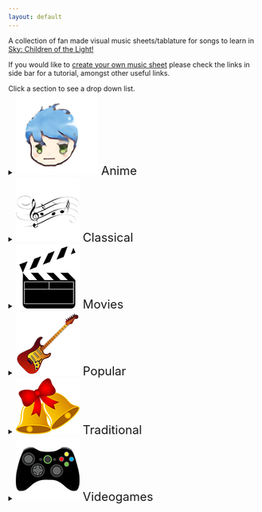 ```yaml
---
layout: default
---
```


<p>A collection of fan made visual music sheets/tablature for songs to learn in <a href="https://thatskygame.com/">Sky: Children of the Light!</a></p>
<p>If you would like to <a href="./make-your-own-sheet.html">create your own music sheet</a> please check the links in side bar for a tutorial, amongst other useful links.</p>
Click a section to see a drop down list.



<details>
  <summary><font size="5"><img src="/assets/images/categories/anime/anime.png" /> Anime </font></summary>
  <ul>
  
    <li><a href="/songs/anime/Carole_&amp;_Tuesday__The_Loneliest_Girl.html">Carole &amp; Tuesday - The Loneliest Girl</a></li>
  
    <li><a href="/songs/anime/Dango_daikazoku.html">Dango daikazoku</a></li>
  
    <li><a href="/songs/anime/Fairy_Tail_-_Lyras Song.html">Fairy Tail - Lyras Song</a></li>
  
    <li><a href="/songs/anime/Inuyasha_-_To_Loves_End.html">Inuyasha - To Loves End</a></li>
  
    <li><a href="/songs/anime/Joe_Hisaishi__Kikis_Delivery_Service_-_A_Town_With_an_Ocean_View.html">Joe Hisaishi - Kikis Delivery Service - A Town With an Ocean View</a></li>
  
    <li><a href="/songs/anime/Joe_Hisaishi__Merry_Go_Round_of_Life.html">Joe Hisaishi - Merry Go Round of Life</a></li>
  
    <li><a href="/songs/anime/Joe_Hisaishi_by_咕咕_Gue__Mononoke_Hime.html">Joe Hisaishi by 咕咕 Gue - Mononoke Hime</a></li>
  
    <li><a href="/songs/anime/Kimi_No_Na_wa_-_Mitsuhas_Theme.html">Kimi No Na wa - Mitsuhas Theme</a></li>
  
    <li><a href="/songs/anime/Kiyoshi_Yoshida__Big_Fish_and_Begonia.html">Kiyoshi Yoshida - Big Fish and Begonia</a></li>
  
    <li><a href="/songs/anime/MDZS_Wangxian_audio_drama_ver_(arr._by_K.1yn).html">MDZS Wangxian audio drama ver (arr. by K.1yn)</a></li>
  
    <li><a href="/songs/anime/Naruto_-_Hokage_Funeral.html">Naruto - Hokage Funeral</a></li>
  
    <li><a href="/songs/anime/Neon_Genesis_Evangelion_-_A_Cruel_Angels_Thesis.html">Neon Genesis Evangelion - A Cruel Angels Thesis</a></li>
  
    <li><a href="/songs/anime/Neon_Genesis_Evangelion_-_A_Cruel_Angels_Thesis_(hard_version).html">Neon Genesis Evangelion - A Cruel Angels Thesis (hard version)</a></li>
  
    <li><a href="/songs/anime/Neon_Genesis_Evangelion_-_Fly_Me_to_the_Moon_(Frank_Sinatra).html">Neon Genesis Evangelion - Fly Me to the Moon (Frank Sinatra)</a></li>
  
    <li><a href="/songs/anime/Spirited_Away_-_Always_with_Me.html">Spirited Away - Always with Me</a></li>
  
    <li><a href="/songs/anime/Teru_no_Uta_-_Therrus_Song.html">Teru no Uta - Therrus Song</a></li>
  
    <li><a href="/songs/anime/Tokyo_Ghoul_-_Unravel.html">Tokyo Ghoul - Unravel</a></li>
  
    <li><a href="/songs/anime/Your_name_-_kataware_Doki.html">Your name - kataware Doki</a></li>
  
    <li><a href="/songs/anime/sky光遇——穿越时空的思念.html">sky光遇——穿越时空的思念</a></li>
  
  </ul>
</details>

<details>
  <summary><font size="5"><img src="/assets/images/categories/classical/classical.png" /> Classical </font></summary>
  <ul>
  
    <li><a href="/songs/classical/Beethoven__Fur_Elise.html">Beethoven - Fur Elise</a></li>
  
    <li><a href="/songs/classical/Beethoven__Ode_to_Joy.html">Beethoven - Ode to Joy</a></li>
  
    <li><a href="/songs/classical/Brahms__Brahms_Lullaby.html">Brahms - Brahms Lullaby</a></li>
  
    <li><a href="/songs/classical/Clementi__Sonatine_in_C.html">Clementi - Sonatine in C</a></li>
  
    <li><a href="/songs/classical/Debussy__Clair_de_Lune.html">Debussy - Clair de Lune</a></li>
  
    <li><a href="/songs/classical/Edward_Elgar__Salut_dAmour_-_Op.12.html">Edward Elgar - Salut dAmour - Op.12</a></li>
  
    <li><a href="/songs/classical/Felix_Mendhelsson__Wedding_March_(arranged_by_1bingo_一個冰果).html">Felix Mendhelsson - Wedding March (arranged by 1bingo 一個冰果)</a></li>
  
    <li><a href="/songs/classical/Francisco_Tárrega__Gran-Vals.html">Francisco Tárrega - Gran-Vals</a></li>
  
    <li><a href="/songs/classical/Johann_Pachelbel__Canon_in_C.html">Johann Pachelbel - Canon in C</a></li>
  
    <li><a href="/songs/classical/Johann_Sebastian_Bach__Jesu_Joy_of_Man&#39;s_Desiring.html">Johann Sebastian Bach - Jesu Joy of Man's Desiring</a></li>
  
    <li><a href="/songs/classical/Mykola_Leontovych__Carol_of_the_Bells.html">Mykola Leontovych - Carol of the Bells</a></li>
  
    <li><a href="/songs/classical/Richard_Clayderman__Mariage_d&#39;Amour.html">Richard Clayderman - Mariage d'Amour</a></li>
  
  </ul>
</details>

<details>
  <summary><font size="5"><img src="/assets/images/categories/movies/movies.png" /> Movies </font></summary>
  <ul>
  
    <li><a href="/songs/movies/Alan_Menken__A_Whole_New_World_Aladdin.html">Alan Menken - A Whole New World Aladdin</a></li>
  
    <li><a href="/songs/movies/Alessia_Cara__How-Far-Ill-Go.html">Alessia Cara - How-Far-Ill-Go</a></li>
  
    <li><a href="/songs/movies/Blackbear__Do_Re_Mi_The_Sound_of_Music.html">Blackbear - Do Re Mi The Sound of Music</a></li>
  
    <li><a href="/songs/movies/Celine_Dion__My_Heart_Will_Go_On_Titanic_Theme.html">Celine Dion - My Heart Will Go On Titanic Theme</a></li>
  
    <li><a href="/songs/movies/Eva_Cassidy__Somewhere_Over_the_Rainbow.html">Eva Cassidy - Somewhere Over the Rainbow</a></li>
  
    <li><a href="/songs/movies/Evan_Rachel_Wood_in_Frozen_II__All_Is_Found.html">Evan Rachel Wood in Frozen II - All Is Found</a></li>
  
    <li><a href="/songs/movies/Gabriella_Flores,_Gael_García_Bernal,_and_Libertad_García_Fonzi__Remember_Me_Coco.html">Gabriella Flores, Gael García Bernal, and Libertad García Fonzi - Remember Me Coco</a></li>
  
    <li><a href="/songs/movies/Glen_Hansard_and_Markéta_Irglová__Falling-Slowly.html">Glen Hansard and Markéta Irglová - Falling-Slowly</a></li>
  
    <li><a href="/songs/movies/Han_Zimmer,_(Fiqo_Mendez)__Kung_Fu_Panda_-_Oogway_Ascends.html">Han Zimmer, (Fiqo Mendez) - Kung Fu Panda - Oogway Ascends</a></li>
  
    <li><a href="/songs/movies/Hans_Zimmer__Davy_Jones_Theme.html">Hans Zimmer - Davy Jones Theme</a></li>
  
    <li><a href="/songs/movies/Harry_Potter_-_Hedwigs_Theme.html">Harry Potter - Hedwigs Theme</a></li>
  
    <li><a href="/songs/movies/Hebi_Ire__Anastasia_-_Once_Upon_A_December.html">Hebi Ire - Anastasia - Once Upon A December</a></li>
  
    <li><a href="/songs/movies/Hoagy_Carmichael__Heart_and_Soul.html">Hoagy Carmichael - Heart and Soul</a></li>
  
    <li><a href="/songs/movies/Howard_Ashman,_Alan_Menken__Beauty_And_The_Beast.html">Howard Ashman, Alan Menken - Beauty And The Beast</a></li>
  
    <li><a href="/songs/movies/Howard_Shore__Breaking_of_the_Fellowship.html">Howard Shore - Breaking of the Fellowship</a></li>
  
    <li><a href="/songs/movies/James_Ferguson__The_Office_Theme.html">James Ferguson - The Office Theme</a></li>
  
    <li><a href="/songs/movies/Jeremy_Zuckerman,_Benjamin_Wynn__Avatar_The_Last_Airbender_-_Avatars_Love.html">Jeremy Zuckerman, Benjamin Wynn - Avatar The Last Airbender - Avatars Love</a></li>
  
    <li><a href="/songs/movies/Jeremy_Zuckerman__Leaves_from_the_Vine.html">Jeremy Zuckerman - Leaves from the Vine</a></li>
  
    <li><a href="/songs/movies/John_Powell__Test_Drive.html">John Powell - Test Drive</a></li>
  
    <li><a href="/songs/movies/John_Williams__Binary_Sunset_-_Star_Wars.html">John Williams - Binary Sunset - Star Wars</a></li>
  
    <li><a href="/songs/movies/John_Williams__Jurassic_Park_Theme.html">John Williams - Jurassic Park Theme</a></li>
  
    <li><a href="/songs/movies/John_Williams__The_Raiders_March_Indiana_Jones_Theme.html">John Williams - The Raiders March Indiana Jones Theme</a></li>
  
    <li><a href="/songs/movies/Lin_Manuel_MirandaMark_MancinaJemaine_Clement__Shiny.html">Lin Manuel MirandaMark MancinaJemaine Clement - Shiny</a></li>
  
    <li><a href="/songs/movies/Lisa_Hannigan__Song_of_the_Sea.html">Lisa Hannigan - Song of the Sea</a></li>
  
    <li><a href="/songs/movies/Malvina_Reynolds__Little_Boxes.html">Malvina Reynolds - Little Boxes</a></li>
  
    <li><a href="/songs/movies/Michael_Giacchino__Married-Life-UP.html">Michael Giacchino - Married-Life-UP</a></li>
  
    <li><a href="/songs/movies/Mike_Oldfield__Tubular_Bells_The_Exorcist_Theme.html">Mike Oldfield - Tubular Bells The Exorcist Theme</a></li>
  
    <li><a href="/songs/movies/Nino_Rota__Godfather_Theme_Speak_Softly_Love.html">Nino Rota - Godfather Theme Speak Softly Love</a></li>
  
    <li><a href="/songs/movies/Rugrats_Theme.html">Rugrats Theme</a></li>
  
    <li><a href="/songs/movies/Stephen_Schwartz,_Judy_Kuhn__Pocahontas_-_Colors_of_the_Wind.html">Stephen Schwartz, Judy Kuhn - Pocahontas - Colors of the Wind</a></li>
  
    <li><a href="/songs/movies/陈情令主题曲_(chenqinling_main_theme)__无羁_wuji_0.html">陈情令主题曲 (chenqinling main theme) - 无羁 wuji 0</a></li>
  
  </ul>
</details>

<details>
  <summary><font size="5"><img src="/assets/images/categories/popular/popular.png" /> Popular </font></summary>
  <ul>
  
    <li><a href="/songs/popular/A-Ah__Take_on_me.html">A-Ah - Take on me</a></li>
  
    <li><a href="/songs/popular/A.Wintory_L.Intravia__road_of_trials_intro.html">A.Wintory L.Intravia - road of trials intro</a></li>
  
    <li><a href="/songs/popular/Alec_Benjamin__I_Built_A_Friend.html">Alec Benjamin - I Built A Friend</a></li>
  
    <li><a href="/songs/popular/Ariana_Grande__thank_u_next.html">Ariana Grande - thank u next</a></li>
  
    <li><a href="/songs/popular/Ben_E._King__Stand_By_Me_Bass.html">Ben E. King - Stand By Me Bass</a></li>
  
    <li><a href="/songs/popular/Billy_Joel__Piano_Man.html">Billy Joel - Piano Man</a></li>
  
    <li><a href="/songs/popular/Bob_Marley__Redemption_Song.html">Bob Marley - Redemption Song</a></li>
  
    <li><a href="/songs/popular/Bobby_Vinton__Lonely.html">Bobby Vinton - Lonely</a></li>
  
    <li><a href="/songs/popular/C.Mitchell_J.Davies__You_are_my_Sunshine.html">C.Mitchell J.Davies - You are my Sunshine</a></li>
  
    <li><a href="/songs/popular/Chord_Overstreet__Hold_On.html">Chord Overstreet - Hold On</a></li>
  
    <li><a href="/songs/popular/Doja_Cat__Say_So_-_Doja_Cat.html">Doja Cat - Say So - Doja Cat</a></li>
  
    <li><a href="/songs/popular/Elvis_Presley__Cant_Help_Falling_in_Love_(Intro).html">Elvis Presley - Cant Help Falling in Love (Intro)</a></li>
  
    <li><a href="/songs/popular/Happy_End__Kaze_wo_atsumete.html">Happy End - Kaze wo atsumete</a></li>
  
    <li><a href="/songs/popular/Hot_Butter__Popcorn.html">Hot Butter - Popcorn</a></li>
  
    <li><a href="/songs/popular/Khalid__Young_Dumb_and_Broke.html">Khalid - Young Dumb and Broke</a></li>
  
    <li><a href="/songs/popular/Laura_Hankin__If_You&#39;re_Happy_and_You_Know_it.html">Laura Hankin - If You're Happy and You Know it</a></li>
  
    <li><a href="/songs/popular/Lennon_&amp;_McCartney__Eleanor_Rigby.html">Lennon &amp; McCartney - Eleanor Rigby</a></li>
  
    <li><a href="/songs/popular/Lennon_&amp;_McCartney__Hey_Jude.html">Lennon &amp; McCartney - Hey Jude</a></li>
  
    <li><a href="/songs/popular/Lennon_&amp;_McCartney__Let_it_be.html">Lennon &amp; McCartney - Let it be</a></li>
  
    <li><a href="/songs/popular/Leonard_Cohen__Hallelujah.html">Leonard Cohen - Hallelujah</a></li>
  
    <li><a href="/songs/popular/Liang_Qiao_Bo__graduation_photo.html">Liang Qiao Bo - graduation photo</a></li>
  
    <li><a href="/songs/popular/Maggie_X_Nyan__Summertime.html">Maggie X Nyan - Summertime</a></li>
  
    <li><a href="/songs/popular/Marshmello__Alone.html">Marshmello - Alone</a></li>
  
    <li><a href="/songs/popular/McCartney__Yellow_Submarine.html">McCartney - Yellow Submarine</a></li>
  
    <li><a href="/songs/popular/McCartney__Yesterday.html">McCartney - Yesterday</a></li>
  
    <li><a href="/songs/popular/Radiohead__Daydreaming.html">Radiohead - Daydreaming</a></li>
  
    <li><a href="/songs/popular/Rebecca_Sugar__Love_Like_You.html">Rebecca Sugar - Love Like You</a></li>
  
    <li><a href="/songs/popular/Ruth._B__Lost_Boy.html">Ruth. B - Lost Boy</a></li>
  
    <li><a href="/songs/popular/Shirfine__Illusionary_Daytime.html">Shirfine - Illusionary Daytime</a></li>
  
    <li><a href="/songs/popular/Shirfine__illusionary_daytime_flute.html">Shirfine - illusionary daytime flute</a></li>
  
    <li><a href="/songs/popular/Stevie_Wonder__Superstition.html">Stevie Wonder - Superstition</a></li>
  
    <li><a href="/songs/popular/Taylor_Swift__Safe_and_Sound.html">Taylor Swift - Safe and Sound</a></li>
  
    <li><a href="/songs/popular/The_Beatles__With_a_little_help_from_my_friends.html">The Beatles - With a little help from my friends</a></li>
  
    <li><a href="/songs/popular/Toby_Fox__Empty Town.html">Toby Fox - Empty Town</a></li>
  
    <li><a href="/songs/popular/Vanessa_Carlton__A_Thousand_Miles_(Isa_improved_version).html">Vanessa Carlton - A Thousand Miles (Isa improved version)</a></li>
  
    <li><a href="/songs/popular/Vanessa_Carlton__A_Thousand_Miles_(Simple_version).html">Vanessa Carlton - A Thousand Miles (Simple version)</a></li>
  
    <li><a href="/songs/popular/Vicetone_&amp;_Tony_Igy__Astronomia_Coffin_Dance.html">Vicetone &amp; Tony Igy - Astronomia Coffin Dance</a></li>
  
    <li><a href="/songs/popular/We_The_Kings__Sad_Song.html">We The Kings - Sad Song</a></li>
  
    <li><a href="/songs/popular/Weezer__Island_in_the_Sun.html">Weezer - Island in the Sun</a></li>
  
    <li><a href="/songs/popular/Wham!__Last_Christmas.html">Wham! - Last Christmas</a></li>
  
    <li><a href="/songs/popular/Yanaginagi__Translucent.html">Yanaginagi - Translucent</a></li>
  
    <li><a href="/songs/popular/Yiruma__Kiss_the_Rain.html">Yiruma - Kiss the Rain</a></li>
  
    <li><a href="/songs/popular/Yiruma__May_Be.html">Yiruma - May Be</a></li>
  
    <li><a href="/songs/popular/Yiruma__River_Flows_in_You.html">Yiruma - River Flows in You</a></li>
  
  </ul>
</details>

<details>
  <summary><font size="5"><img src="/assets/images/categories/traditional/traditional.png" /> Traditional </font></summary>
  <ul>
  
    <li><a href="/songs/traditional/Alexander_Alexandrov__State_Anthem_of_the_USSR.html">Alexander Alexandrov - State Anthem of the USSR</a></li>
  
    <li><a href="/songs/traditional/John_Newton__Amazing Grace.html">John Newton - Amazing Grace</a></li>
  
    <li><a href="/songs/traditional/Patty_&amp;_Mildred_Hill__Happy_Birthday.html">Patty &amp; Mildred Hill - Happy Birthday</a></li>
  
    <li><a href="/songs/traditional/Scarborough_Fair.html">Scarborough Fair</a></li>
  
    <li><a href="/songs/traditional/Traditional_Scottish__Tha_Mi_Sgith.html">Traditional Scottish - Tha Mi Sgith</a></li>
  
    <li><a href="/songs/traditional/Traditional_Scottish__The_Skye_Boat_Song.html">Traditional Scottish - The Skye Boat Song</a></li>
  
    <li><a href="/songs/traditional/Unknown_(Although_jokingly_attributed_to_Ferdinand_Loh)__Flohwalzer.html">Unknown (Although jokingly attributed to Ferdinand Loh) - Flohwalzer</a></li>
  
    <li><a href="/songs/traditional/Various__American folk songs.html">Various - American folk songs</a></li>
  
    <li><a href="/songs/traditional/Whall__Drunken_Sailor.html">Whall - Drunken Sailor</a></li>
  
    <li><a href="/songs/traditional/popular__We_Wish_You_A_Merry_Christmas.html">popular - We Wish You A Merry Christmas</a></li>
  
    <li><a href="/songs/traditional/popularized_by_W.A._Mozart__Twinkle Little Star.html">popularized by W.A. Mozart - Twinkle Little Star</a></li>
  
  </ul>
</details>

<details>
  <summary><font size="5"><img src="/assets/images/categories/videogames/videogames.png" /> Videogames </font></summary>
  <ul>
  
    <li><a href="/songs/videogames/Build_that_wall_-_Bastion_-_Zia&#39;s_theme.html">Build that wall - Bastion - Zia's theme</a></li>

    <li><a href="/songs/videogames/Michiru_Yamane__Wood_Carving_Partita_Castlevania_SOTN_OST.html">Castlevania - Michiru Yamane - Wood Carving Partita</a></li>
  
    <li><a href="/songs/videogames/Hoshi_no_Arika_-_Trails_in_the_Sky_FC.html">Hoshi no Arika - Trails in the Sky FC</a></li>
  
    <li><a href="/songs/videogames/Journey_-_theme.html">Journey - theme</a></li>

    <li><a href="/songs/videogames/I_Was_Born_For_This_Aurora.html">Journey - I Was Born For This (AURORA Voice Solo)</a></li>

    <li><a href="/songs/popular/Austin_Wintory,_Laura_Intravia__Threshold.html">Austin Wintory, Laura Intravia - Threshold</a></li>
  
    <li><a href="/songs/popular/Austin_Wintory__I_was_born_for_this.html">Austin Wintory - I was born for this</a></li>
  
    <li><a href="/songs/popular/Austin_Wintory__threshold_bass.html">Austin Wintory - threshold bass</a></li>
  
    <li><a href="/songs/videogames/Kahoot_-_Lobby_Theme.html">Kahoot - Lobby Theme</a></li>
  
    <li><a href="/songs/videogames/Kahoot_Theme.html">Kahoot Theme</a></li>
  
    <li><a href="/songs/videogames/Klonoa_-_Title_Screen.html">Klonoa - Title Screen</a></li>
  
    <li><a href="/songs/videogames/Koji_Kondo_(Nintendo)__Zelda Lullaby.html">Koji Kondo (Nintendo) - Zelda Lullaby</a></li>
  
    <li><a href="/songs/videogames/Mike_Morasky,_Ellen_McLain__O_Mia_Cara_Addio_Easy.html">Mike Morasky, Ellen McLain - O Mia Cara Addio Easy</a></li>
  
    <li><a href="/songs/videogames/Mike_Morasky,_Ellen_McLain__O_Mia_Cara_Addio_Hard.html">Mike Morasky, Ellen McLain - O Mia Cara Addio Hard</a></li>
  
    <li><a href="/songs/videogames/Minecraft_-_Sweden_(C418, arranged_by_Ikina).html">Minecraft - Sweden (C418, arranged by Ikina)</a></li>
  
    <li><a href="/songs/videogames/NIER_-_Keiichi_Okabe__Emils-Sacrifice.html">NIER - Keiichi Okabe - Emils-Sacrifice</a></li>
  
    <li><a href="/songs/videogames/NIER_-_Shadowlord.html">NIER - Shadowlord</a></li>
  
    <li><a href="/songs/videogames/Nobuo_Uematsu__Cosmo_Canyon.html">Nobuo Uematsu - Cosmo Canyon</a></li>
  
    <li><a href="/songs/videogames/Pokemon_-_Center_Theme.html">Pokemon - Center Theme</a></li>
  
    <li><a href="/songs/videogames/Silent_Hill_2_-_Promise_(Reprise).html">Silent Hill 2 - Promise (Reprise)</a></li>
  
    <li><a href="/songs/videogames/Stardew_Valley_-_Mines_(Cloth).html">Stardew Valley - Mines (Cloth)</a></li>
  
    <li><a href="/songs/videogames/Stardew_Valley_-_Wind_can_be_Still_Winter.html">Stardew Valley - Wind can be Still Winter</a></li>
  
    <li><a href="/songs/videogames/Super_Mario.html">Super Mario</a></li>
  
    <li><a href="/songs/videogames/Super_Mario_(simple_version).html">Super Mario (simple version)</a></li>
  
    <li><a href="/songs/videogames/Super_Mario_Galaxy_-_Comet_Observatory.html">Super Mario Galaxy - Comet Observatory</a></li>
  
    <li><a href="/songs/videogames/Tetris_Theme.html">Tetris Theme</a></li>
  
    <li><a href="/songs/videogames/The_Last_Of_Us_II__Pearl_Jam__Future_Days.html">The Last Of Us II - Pearl Jam - Future Days</a></li>
  
    <li><a href="/songs/videogames/Yoko_Shimomura__Dearly Beloved.html">Yoko Shimomura - Dearly Beloved</a></li>
  
    <li><a href="/songs/videogames/Zelda__Song_Of_Storms.html">Zelda - Song Of Storms</a></li>
  
  </ul>
</details>
        </section>
